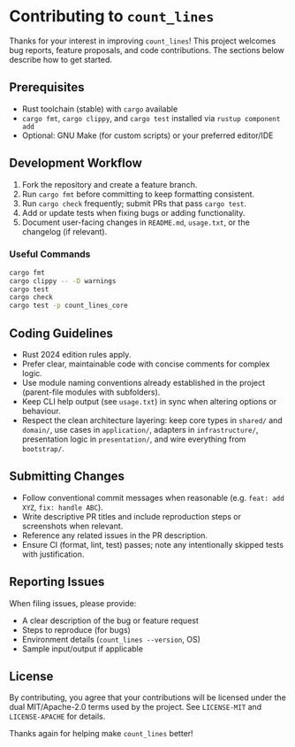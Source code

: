 # Contributing to `count_lines`

Thanks for your interest in improving `count_lines`! This project welcomes bug reports, feature proposals, and code contributions. The sections below describe how to get started.

## Prerequisites

- Rust toolchain (stable) with `cargo` available
- `cargo fmt`, `cargo clippy`, and `cargo test` installed via `rustup component add`
- Optional: GNU Make (for custom scripts) or your preferred editor/IDE

## Development Workflow

1. Fork the repository and create a feature branch.
2. Run `cargo fmt` before committing to keep formatting consistent.
3. Run `cargo check` frequently; submit PRs that pass `cargo test`.
4. Add or update tests when fixing bugs or adding functionality.
5. Document user-facing changes in `README.md`, `usage.txt`, or the changelog (if relevant).

### Useful Commands

```bash
cargo fmt
cargo clippy -- -D warnings
cargo test
cargo check
cargo test -p count_lines_core
```

## Coding Guidelines

- Rust 2024 edition rules apply.
- Prefer clear, maintainable code with concise comments for complex logic.
- Use module naming conventions already established in the project (parent-file modules with subfolders).
- Keep CLI help output (see `usage.txt`) in sync when altering options or behaviour.
- Respect the clean architecture layering: keep core types in `shared/` and `domain/`, use cases in `application/`, adapters in `infrastructure/`, presentation logic in `presentation/`, and wire everything from `bootstrap/`.

## Submitting Changes

- Follow conventional commit messages when reasonable (e.g. `feat: add XYZ`, `fix: handle ABC`).
- Write descriptive PR titles and include reproduction steps or screenshots when relevant.
- Reference any related issues in the PR description.
- Ensure CI (format, lint, test) passes; note any intentionally skipped tests with justification.

## Reporting Issues

When filing issues, please provide:

- A clear description of the bug or feature request
- Steps to reproduce (for bugs)
- Environment details (`count_lines --version`, OS)
- Sample input/output if applicable

## License

By contributing, you agree that your contributions will be licensed under the dual MIT/Apache-2.0 terms used by the project. See `LICENSE-MIT` and `LICENSE-APACHE` for details.

Thanks again for helping make `count_lines` better!
